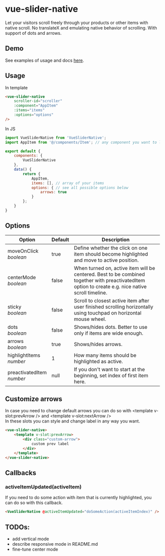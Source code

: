 # vue-slider-native
Let your visitors scroll freely through your products or other items with native scroll.
No translateX and emulating native behavior of scrolling. With support of dots and arrows.

## Demo
See examples of usage and docs [here](https://isobar-cz.github.io/vue-slider-native/).

## Usage
In template
```html
<vue-slider-native
    scroller-id="scroller" 
    :component="AppItem" 
    :items="items"
    :options="options"
/>
```
In JS
```js
import VueSliderNative from 'VueSliderNative';
import AppItem from '@/components/Item'; // any component you want to loop

export default {
    components: {
        VueSliderNative
    },
    data() {
        return {
            AppItem,
            items: [], // array of your items
            options: { // see all possible options below
                arrows: true
            }
        };
    }
}
```
## Options

| Option                     	| Default 	| Description                                                                                                                                         	|
|----------------------------	|---------	|-----------------------------------------------------------------------------------------------------------------------------------------------------	|
| moveOnClick<br>_boolean_     	| true    	| Define whether the click on one item should become highlighted and move to active position.                                                         	|
| centerMode<br>_boolean_      	| false   	| When turned on, active item will be centered. Best to be combined together with preactivatedItem option to create e.g. nice native scroll timeline. 	|
| sticky<br>_boolean_          	| false   	| Scroll to closest active item after user finished scrolling horizontally using touchpad on horizontal mouse wheel.                                  	|
| dots<br>_boolean_            	| false   	| Shows/hides dots. Better to use only if items are wide enough.                                                                                      	|
| arrows<br>_boolean_          	| true    	| Shows/hides arrows.                                                                                                                                 	|
| highlightItems<br>_number_   	| 1       	| How many items should be highlighted as active.                                                                                                     	|
| preactivatedItem<br>_number_ 	| null    	| If you don't want to start at the beginning, set index of first item here.                                                                          	|

## Customize arrows
In case you need to change default arrows you can do so with &lt;template v-slot:prevArrow /&gt; and &lt;template v-slot:nextArrow /&gt;
<br>In these slots you can style and change label in any way you want.
```html
<vue-slider-native>
	<template v-slot:prevArrow>
		<div class="custom-arrow">
			custom prev label
		</div>
	</template>
</vue-slider-native>
```

## Callbacks
### activeItemUpdated(activeItem)
If you need to do some action with item that is currently highlighted, you can do so with this callback.
```html
<VueSliderNative @activeItemUpdated="doSomeAction(activeItemIndex)" />
```

## TODOs:
- add vertical mode
- describe responsive mode in README.md
- fine-tune center mode 
